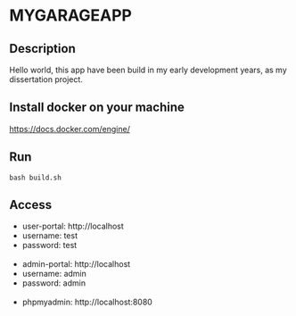 ﻿# MYGARAGEAPP 

## Description
Hello world, this app have been build in my early development years, as my dissertation project.

## Install docker on your machine
https://docs.docker.com/engine/

## Run
`bash build.sh`

## Access

- user-portal: http://localhost
- username: test
- password: test
\
&nbsp;
- admin-portal: http://localhost
- username: admin
- password: admin
\
&nbsp;
- phpmyadmin: http://localhost:8080